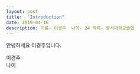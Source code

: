 ```yaml
---
layout: post
title:  "Introduction"
date: 2019-04-16
description: 이름- 이경주  나이- 24 학력- 동서대학교졸업
---
```

<p class="intro"><span class="dropcap">안</span>녕하세요 이경주입니다.</p>
이경주</br>
나이</br>
